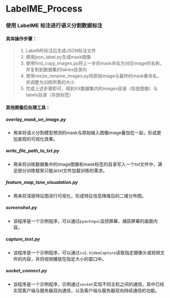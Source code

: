 # LabelME_Process

### 使用 LabelME 标注进行语义分割数据标注

#### 具体操作步骤：

> 1. LabelME标注后生成JSON标注文件
> 2. 使用json_label.py生成mask图像
> 3. 使用find_copy_images.py将上一步的mask命名为对应image的名称，并复制到数据集的lables目录内
> 4. 使用resize_rename_images.py将原始image与最终的mask重命名，并调整为训练所需的大小
> 5. 完成上述步骤即可，得到XX数据集内的images目录（存放图像）与labels目录（存放标签）

#### 其他图像后处理工具：

##### **overlay_mask_on_image.py** 

- 用来将语义分割模型预测的mask与原始输入图像image叠加在一起，形成更加直观的可视化效果。

##### **write_file_path_to_txt.py** 

- 用来将训练数据集中的image图像和mask标签的目录写入一个txt文件中，满足部分训练框架只能从txt文件加载训练的需求。

##### **feature_map_tsne_visualation.py** 

- 用来将深层特征图进行可视化，形成特征信息降维后的二维分布图。

##### **screenshot.py** 
- 该程序是一个示例程序，可以通过`pyautogui`监控屏幕，捕获屏幕的画面内容。

##### **capture_test.py** 
- 该程序是一个示例程序，可以通过`cv2.VideoCapture`读取指定摄像头或视频文件的内容，并将视频播放在指定大小的窗口中。

##### **socket_connect.py** 
- 该程序是一个示例程序，示例通过`socket`实现不同主机之间的通信，其中已经实现客户端与服务器双向通信，以及客户端与服务器双向持续通信的功能。
